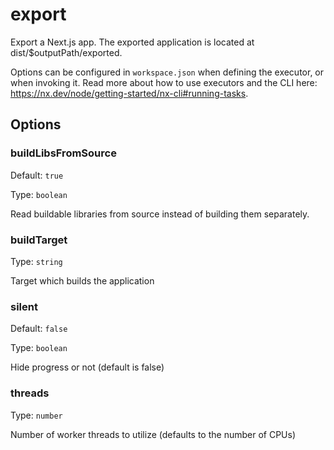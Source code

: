 # export

Export a Next.js app. The exported application is located at dist/$outputPath/exported.

Options can be configured in `workspace.json` when defining the executor, or when invoking it.
Read more about how to use executors and the CLI here: https://nx.dev/node/getting-started/nx-cli#running-tasks.

## Options

### buildLibsFromSource

Default: `true`

Type: `boolean`

Read buildable libraries from source instead of building them separately.

### buildTarget

Type: `string`

Target which builds the application

### silent

Default: `false`

Type: `boolean`

Hide progress or not (default is false)

### threads

Type: `number`

Number of worker threads to utilize (defaults to the number of CPUs)

